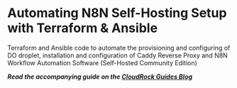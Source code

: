 # Automating N8N Self-Hosting Setup with Terraform & Ansible

Terraform and Ansible code to automate the provisioning and configuring of DO droplet, installation and configuration of Caddy Reverse Proxy and N8N Workflow Automation Software (Self-Hosted Community Edition)

***Read the accompanying guide on the [CloudRock Guides Blog](https://cloudrock.hashnode.dev/automate-n8n-setup-from-scratch-with-terraform-and-ansible)***
